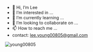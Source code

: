 - 👋 Hi, I’m Lee
- 👀 I’m interested in ...
- 🌱 I’m currently learning ...
- 💞️ I’m looking to collaborate on ...
- 📫 How to reach me ...
- contact: lee.young00805@gmail.com

<!---
young00805/young00805 is a ✨ special ✨ repository because its `README.md` (this file) appears on your GitHub profile.
You can click the Preview link to take a look at your changes.
--->


<p align="left"> <img src="https://komarev.com/ghpvc/?username=young00805&label=Profile%20views&color=0e75b6&style=flat" alt="young00805" /> </p>
